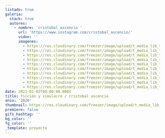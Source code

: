 ```yaml
---
listado: true
galeria:
  stack: true
  autores:
    - nombre: 'cristobal ascencio '
      url: 'https://www.instagram.com/cristobal_ascencio/'
      video: ''
      imagenes:
        - https://res.cloudinary.com/freezer/image/upload/t_media_lib_thumb/v1609567933/2021/2_-_cristobal_ascencio_lcbjy8.jpg
        - https://res.cloudinary.com/freezer/image/upload/t_media_lib_thumb/v1609567893/2021/4_-_cristobal_ascencio_cuqks3.jpg
        - https://res.cloudinary.com/freezer/image/upload/t_media_lib_thumb/v1609567854/2021/6a_-_cristobal_ascencio_ihfxvg.jpg
        - https://res.cloudinary.com/freezer/image/upload/t_media_lib_thumb/v1609567828/2021/7_-_cristobal_ascencio_weolxb.jpg
        - https://res.cloudinary.com/freezer/image/upload/t_media_lib_thumb/v1609567742/2021/8_-_cristobal_ascencio_dkxzux.jpg
        - https://res.cloudinary.com/freezer/image/upload/t_media_lib_thumb/v1609567625/2021/10_-_cristobal_ascencio_c98nei.jpg
        - https://res.cloudinary.com/freezer/image/upload/t_media_lib_thumb/v1609567510/2021/11_-_cristobal_ascencio_w4ldb5.jpg
        - https://res.cloudinary.com/freezer/image/upload/t_media_lib_thumb/v1609567414/2021/12a_-_cristobal_ascencio_aqksjn.jpg
        - https://res.cloudinary.com/freezer/image/upload/t_media_lib_thumb/v1609567378/2021/12c_-_cristobal_ascencio_luspu3.jpg
        - https://res.cloudinary.com/freezer/image/upload/t_media_lib_thumb/v1609567238/2021/13_-_cristobal_ascencio_luelwd.jpg
date: 2021-01-02T00:00:00.000Z
title: ficción y simulacro / cristobal ascencio
anio: '2020'
thumbnail: https://res.cloudinary.com/freezer/image/upload/t_media_lib_thumb/v1609567933/2021/2_-_cristobal_ascencio_lcbjy8.jpg
premiere: false
gifs_hashtag: ''
bg_color: ''
fg_color: ''
_template: proyecto
---
```


